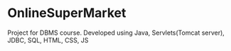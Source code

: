 # OnlineSuperMarket
Project for DBMS course. Developed using Java, Servlets(Tomcat server), JDBC, SQL, HTML, CSS, JS 

